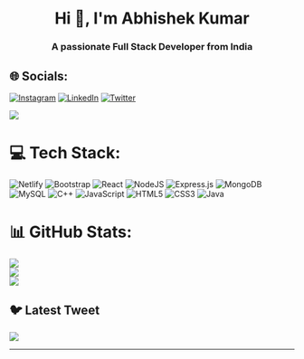 <h1 align="center">Hi 👋, I'm Abhishek Kumar</h1>
<h3 align="center">A passionate Full Stack Developer from India</h3>



## 🌐 Socials:
[![Instagram](https://img.shields.io/badge/Instagram-%23E4405F.svg?logo=Instagram&logoColor=white)](https://instagram.com/http://abhishekkumarme.github.io/to-do-list-by-react.git) [![LinkedIn](https://img.shields.io/badge/LinkedIn-%230077B5.svg?logo=linkedin&logoColor=white)](https://linkedin.com/in/abhishek-singh-7147b4254) [![Twitter](https://img.shields.io/badge/Twitter-%231DA1F2.svg?logo=Twitter&logoColor=white)](https://twitter.com/@Suryabanshiabhi) 

[![](https://visitcount.itsvg.in/api?id=abhishekkumarme&icon=0&color=0)](https://visitcount.itsvg.in)

# 💻 Tech Stack:
![Netlify](https://img.shields.io/badge/netlify-%23000000.svg?style=for-the-badge&logo=netlify&logoColor=#00C7B7) ![Bootstrap](https://img.shields.io/badge/bootstrap-%23563D7C.svg?style=for-the-badge&logo=bootstrap&logoColor=white) ![React](https://img.shields.io/badge/react-%2320232a.svg?style=for-the-badge&logo=react&logoColor=%2361DAFB) ![NodeJS](https://img.shields.io/badge/node.js-6DA55F?style=for-the-badge&logo=node.js&logoColor=white) ![Express.js](https://img.shields.io/badge/express.js-%23404d59.svg?style=for-the-badge&logo=express&logoColor=%2361DAFB) ![MongoDB](https://img.shields.io/badge/MongoDB-%234ea94b.svg?style=for-the-badge&logo=mongodb&logoColor=white) ![MySQL](https://img.shields.io/badge/mysql-%2300f.svg?style=for-the-badge&logo=mysql&logoColor=white) ![C++](https://img.shields.io/badge/c++-%2300599C.svg?style=for-the-badge&logo=c%2B%2B&logoColor=white) ![JavaScript](https://img.shields.io/badge/javascript-%23323330.svg?style=for-the-badge&logo=javascript&logoColor=%23F7DF1E) ![HTML5](https://img.shields.io/badge/html5-%23E34F26.svg?style=for-the-badge&logo=html5&logoColor=white) ![CSS3](https://img.shields.io/badge/css3-%231572B6.svg?style=for-the-badge&logo=css3&logoColor=white) ![Java](https://img.shields.io/badge/java-%23ED8B00.svg?style=for-the-badge&logo=java&logoColor=white)
# 📊 GitHub Stats:
![](https://github-readme-stats.vercel.app/api?username=abhishekkumarme&theme=dark&hide_border=false&include_all_commits=false&count_private=false)<br/>
![](https://github-readme-streak-stats.herokuapp.com/?user=abhishekkumarme&theme=dark&hide_border=false)<br/>
![](https://github-readme-stats.vercel.app/api/top-langs/?username=abhishekkumarme&theme=dark&hide_border=false&include_all_commits=false&count_private=false&layout=compact)

## 🐦 Latest Tweet
[![](https://gtce.itsvg.in/api?username=@Suryabanshiabhi)](https://github.com/VishwaGauravIn/github-twitter-card-embed)

---


<!-- Proudly created with GPRM ( https://gprm.itsvg.in ) -->
